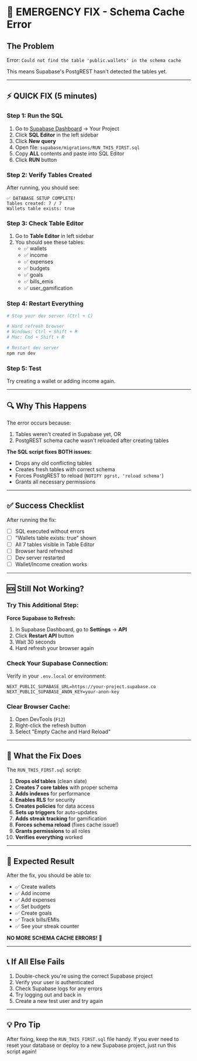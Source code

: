 # 🚨 EMERGENCY FIX - Schema Cache Error

## The Problem
Error: `Could not find the table 'public.wallets' in the schema cache`

This means Supabase's PostgREST hasn't detected the tables yet.

---

## ⚡ QUICK FIX (5 minutes)

### **Step 1: Run the SQL**
1. Go to [Supabase Dashboard](https://supabase.com) → Your Project
2. Click **SQL Editor** in the left sidebar
3. Click **New query**
4. Open file: `supabase/migrations/RUN_THIS_FIRST.sql`
5. Copy **ALL** contents and paste into SQL Editor
6. Click **RUN** button

### **Step 2: Verify Tables Created**
After running, you should see:
```
✅ DATABASE SETUP COMPLETE!
Tables created: 7 / 7
Wallets table exists: true
```

### **Step 3: Check Table Editor**
1. Go to **Table Editor** in left sidebar
2. You should see these tables:
   - ✅ wallets
   - ✅ income
   - ✅ expenses
   - ✅ budgets
   - ✅ goals
   - ✅ bills_emis
   - ✅ user_gamification

### **Step 4: Restart Everything**
```powershell
# Stop your dev server (Ctrl + C)

# Hard refresh browser
# Windows: Ctrl + Shift + R
# Mac: Cmd + Shift + R

# Restart dev server
npm run dev
```

### **Step 5: Test**
Try creating a wallet or adding income again.

---

## 🔍 Why This Happens

The error occurs because:
1. Tables weren't created in Supabase yet, OR
2. PostgREST schema cache wasn't reloaded after creating tables

**The SQL script fixes BOTH issues:**
- Drops any old conflicting tables
- Creates fresh tables with correct schema
- Forces PostgREST to reload (`NOTIFY pgrst, 'reload schema'`)
- Grants all necessary permissions

---

## ✅ Success Checklist

After running the fix:
- [ ] SQL executed without errors
- [ ] "Wallets table exists: true" shown
- [ ] All 7 tables visible in Table Editor
- [ ] Browser hard refreshed
- [ ] Dev server restarted
- [ ] Wallet/Income creation works

---

## 🆘 Still Not Working?

### Try This Additional Step:

**Force Supabase to Refresh:**
1. In Supabase Dashboard, go to **Settings** → **API**
2. Click **Restart API** button
3. Wait 30 seconds
4. Hard refresh your browser again

### Check Your Supabase Connection:
Verify in your `.env.local` or environment:
```
NEXT_PUBLIC_SUPABASE_URL=https://your-project.supabase.co
NEXT_PUBLIC_SUPABASE_ANON_KEY=your-anon-key
```

### Clear Browser Cache:
1. Open DevTools (`F12`)
2. Right-click the refresh button
3. Select "Empty Cache and Hard Reload"

---

## 📝 What the Fix Does

The `RUN_THIS_FIRST.sql` script:

1. **Drops old tables** (clean slate)
2. **Creates 7 core tables** with proper schema
3. **Adds indexes** for performance
4. **Enables RLS** for security
5. **Creates policies** for data access
6. **Sets up triggers** for auto-updates
7. **Adds streak tracking** for gamification
8. **Forces schema reload** (fixes cache issue!)
9. **Grants permissions** to all roles
10. **Verifies everything** worked

---

## 🎯 Expected Result

After the fix, you should be able to:
- ✅ Create wallets
- ✅ Add income
- ✅ Add expenses
- ✅ Set budgets
- ✅ Create goals
- ✅ Track bills/EMIs
- ✅ See your streak counter

**NO MORE SCHEMA CACHE ERRORS!** 🎉

---

## 📞 If All Else Fails

1. Double-check you're using the correct Supabase project
2. Verify your user is authenticated
3. Check Supabase logs for any errors
4. Try logging out and back in
5. Create a new test user and try again

---

## 💡 Pro Tip

After fixing, keep the `RUN_THIS_FIRST.sql` file handy. If you ever need to reset your database or deploy to a new Supabase project, just run this script again!
